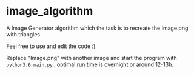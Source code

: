 # image_algorithm
A Image Generator algorithm which the task is to recreate the Image.png with triangles


Feel free to use and edit the code :)


Replace "Image.png" with another image and start the program with `python3.6 main.py` , optimal run time is overnight or around 12-13h.


